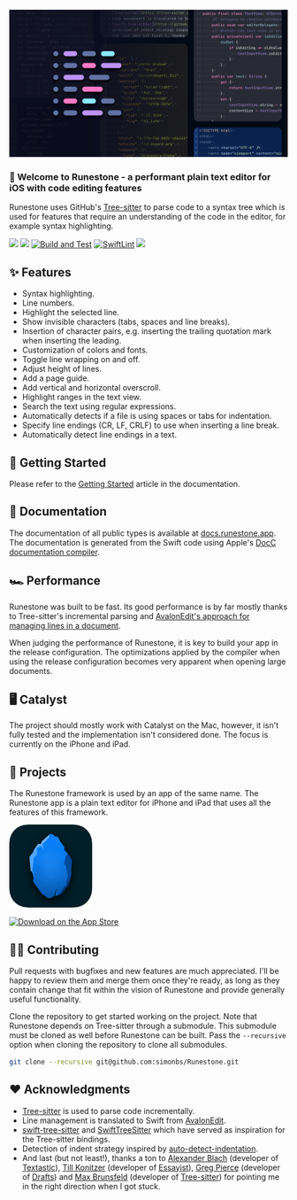 ![](https://github.com/simonbs/Runestone/raw/main/Sources/Runestone/Documentation.docc/Resources/hero.png)

### 👋 Welcome to Runestone - a performant plain text editor for iOS with code editing features

Runestone uses GitHub's [Tree-sitter](https://tree-sitter.github.io/tree-sitter/) to parse code to a syntax tree which is used for features that require an understanding of the code in the editor, for example syntax highlighting.

[![](https://img.shields.io/endpoint?url=https%3A%2F%2Fswiftpackageindex.com%2Fapi%2Fpackages%2Fsimonbs%2FRunestone%2Fbadge%3Ftype%3Dswift-versions)](https://swiftpackageindex.com/simonbs/Runestone)
[![](https://img.shields.io/endpoint?url=https%3A%2F%2Fswiftpackageindex.com%2Fapi%2Fpackages%2Fsimonbs%2FRunestone%2Fbadge%3Ftype%3Dplatforms)](https://swiftpackageindex.com/simonbs/Runestone)
[![Build and Test](https://github.com/simonbs/Runestone/actions/workflows/build_and_test.yml/badge.svg)](https://github.com/simonbs/Runestone/actions/workflows/build_and_test.yml)
[![SwiftLint](https://github.com/simonbs/Runestone/actions/workflows/swiftlint.yml/badge.svg)](https://github.com/simonbs/Runestone/actions/workflows/swiftlint.yml)
[![](https://img.shields.io/badge/twitter-@simonbs-blue.svg?style=flat)]([https://swiftpackageindex.com/simonbs/Runestone](https://twitter.com/simonbs))

## ✨ Features

- Syntax highlighting.
- Line numbers.
- Highlight the selected line.
- Show invisible characters (tabs, spaces and line breaks).
- Insertion of character pairs, e.g. inserting the trailing quotation mark when inserting the leading.
- Customization of colors and fonts.
- Toggle line wrapping on and off.
- Adjust height of lines.
- Add a page guide.
- Add vertical and horizontal overscroll.
- Highlight ranges in the text view.
- Search the text using regular expressions.
- Automatically detects if a file is using spaces or tabs for indentation.
- Specify line endings (CR, LF, CRLF) to use when inserting a line break.
- Automatically detect line endings in a text.

## 🚀 Getting Started

Please refer to the [Getting Started](https://docs.runestone.app/documentation/runestone/gettingstarted) article in the documentation.

## 📖 Documentation

The documentation of all public types is available at [docs.runestone.app](https://docs.runestone.app). The documentation is generated from the Swift code using Apple's [DocC documentation compiler](https://developer.apple.com/documentation/docc).

## 🏎 Performance

Runestone was built to be fast. Its good performance is by far mostly thanks to Tree-sitter's incremental parsing and [AvalonEdit's approach for managing lines in a document](https://github.com/icsharpcode/AvalonEdit/blob/master/ICSharpCode.AvalonEdit/Document/DocumentLineTree.cs).

When judging the performance of Runestone, it is key to build your app in the release configuration. The optimizations applied by the compiler when using the release configuration becomes very apparent when opening large documents.

## 🖥 Catalyst

The project should mostly work with Catalyst on the Mac, however, it isn't fully tested and the implementation isn't considered done. The focus is currently on the iPhone and iPad.

## 📱 Projects

The Runestone framework is used by an app of the same name. The Runestone app is a plain text editor for iPhone and iPad that uses all the features of this framework.

<a href="https://apps.apple.com/us/app/runestone-editor/id1548193893" target="_blank"><img width="150" alt="Runestone app icon" src="Assets/runestone-editor-app-icon.png"/></a>

<a href="https://apps.apple.com/us/app/runestone-editor/id1548193893" target="_blank"><img width="150" alt="Download on the App Store" src="https://developer.apple.com/assets/elements/badges/download-on-the-app-store.svg"/></a>

## 👨‍💻 Contributing

Pull requests with bugfixes and new features are much appreciated. I'll be happy to review them and merge them once they're ready, as long as they contain change that fit within the vision of Runestone and provide generally useful functionality.

Clone the repository to get started working on the project. Note that Runestone depends on Tree-sitter through a submodule. This submodule must be cloned as well before Runestone can be built. Pass the `--recursive` option when cloning the repository to clone all submodules.

```bash
git clone --recursive git@github.com:simonbs/Runestone.git
```

## ❤️ Acknowledgments

- [Tree-sitter](https://tree-sitter.github.io/tree-sitter) is used to parse code incrementally.
- Line management is translated to Swift from [AvalonEdit](https://github.com/icsharpcode/AvalonEdit).
- [swift-tree-sitter](https://github.com/viktorstrate/swift-tree-sitter) and [SwiftTreeSitter](https://github.com/ChimeHQ/SwiftTreeSitter) which have served as inspiration for the Tree-sitter bindings.
- Detection of indent strategy inspired by [auto-detect-indentation](https://github.com/jtokoph/auto-detect-indentation).
- And last (but not least!), thanks a ton to [Alexander Blach](https://twitter.com/Lextar) (developer of [Textastic](https://www.textasticapp.com)), [Till Konitzer](https://twitter.com/knutknatter) (developer of [Essayist](https://www.essayist.app)), [Greg Pierce](https://twitter.com/agiletortoise) (developer of [Drafts](https://getdrafts.com)) and [Max Brunsfeld](https://twitter.com/maxbrunsfeld) (developer of [Tree-sitter](https://tree-sitter.github.io/tree-sitter/)) for pointing me in the right direction when I got stuck.
